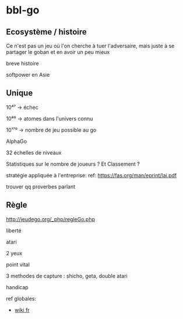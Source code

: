 # bbl-go

## Ecosystème / histoire

Ce n'est pas un jeu où l'on cherche à tuer l'adversaire, mais juste à se partager le goban et en avoir un peu mieux

breve histoire

softpower en Asie


## Unique

10⁴⁷ -> échec

10⁸⁰  -> atomes dans l'univers connu

10¹⁷⁰  -> nombre de jeu possible au go

AlphaGo

32 échelles de niveaux

Statistiques sur le nombre de joueurs ? Et Classement ?

stratégie appliquée à l'entreprise:
ref: https://fas.org/man/eprint/lai.pdf

trouver qq proverbes parlant

## Règle 

http://jeudego.org/_php/regleGo.php

liberté

atari

2 yeux

point vital

3 methodes de capture : shicho, geta, double atari

handicap





ref globales:
* [wiki fr](https://fr.wikipedia.org/wiki/Go_(jeu))
